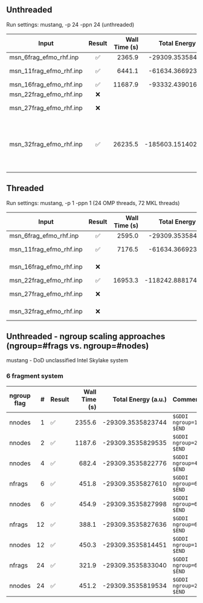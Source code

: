 
## Unthreaded
Run settings: mustang, -p 24 -ppn 24 (unthreaded)

|Input                  | Result | Wall Time (s) | Total Energy (a.u.) | Comment |
|-----------------------| :----: | ------------: | ------------------: | ------- |
|msn_6frag_efmo_rhf.inp | ✅ | 2365.9 | -29309.3535845458 | ~40 min |
|msn_11frag_efmo_rhf.inp| ✅ | 6441.1 | -61634.3669236565 | ~110 min (~1.7 hr)|
|msn_16frag_efmo_rhf.inp| ✅ | 11687.9| -93332.4390167506 | ~3.2 hr|
|msn_22frag_efmo_rhf.inp| ❌ | | | Dipit Error |
|msn_27frag_efmo_rhf.inp| ❌ | | | Localization Error |
|msn_32frag_efmo_rhf.inp| ✅ | 26235.5 | -185603.1514022247 | ~7.2 hr <br>Localization Error (first run), <br>Success (second run) |

## Threaded
Run settings: mustang, -p 1 -ppn 1 (24 OMP threads, 72 MKL threads)

|Input                  | Result | Wall Time (s) | Total Energy (a.u.) | Comment |
|-----------------------| :----: | ------------: | ------------------: | ------- |
|msn_6frag_efmo_rhf.inp | ✅ | 2595.0 | -29309.3535848206 | ~43 min|
|msn_11frag_efmo_rhf.inp| ✅ | 7176.5 | -61634.3669231278 | ~119 min (~2 hr)|
|msn_16frag_efmo_rhf.inp| ❌ | | | Localization Error |
|msn_22frag_efmo_rhf.inp| ✅ | 16953.3 | -118242.8881744522 | ~ 4 hr|
|msn_27frag_efmo_rhf.inp| ❌ | | | Localization Error |
|msn_32frag_efmo_rhf.inp| ❌ | | | Localization Error |

## Unthreaded - ngroup scaling approaches (ngroup=#frags vs. ngroup=#nodes)

mustang - DoD unclassified Intel Skylake system

### 6 fragment system

|ngroup flag | # | Result | Wall Time (s) | Total Energy (a.u.) | Comment |
|------------|---:|--------| ------------: | ------------------: | ------- |
|nnodes |  1 | ✅ | 2355.6 | -29309.3535823744 | `$GDDI ngroup=1 $END` |
|nnodes |  2 | ✅ | 1187.6 | -29309.3535829535 | `$GDDI ngroup=2 $END` |
|nnodes |  4 | ✅ |  682.4 | -29309.3535822776 | `$GDDI ngroup=4 $END` |
|nfrags |  6 | ✅ |  451.8 | -29309.3535827610 | `$GDDI ngroup=6 $END` |
|nnodes |  6 | ✅ |  454.9 | -29309.3535827998 | `$GDDI ngroup=6 $END` |
|nfrags | 12 | ✅ |  388.1 | -29309.3535827636 | `$GDDI ngroup=6 $END` |
|nnodes | 12 | ✅ |  450.3 | -29309.3535814451 | `$GDDI ngroup=12 $END` |
|nfrags | 24 | ✅ |  321.9 | -29309.3535833040 | `$GDDI ngroup=6 $END` |
|nnodes | 24 | ✅ |  451.2 | -29309.3535819534 | `$GDDI ngroup=24 $END` |
